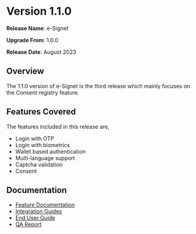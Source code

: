 # Version 1.1.0

**Release Name**: e-Signet

**Upgrade From**: 1.0.0

**Release Date**: August 2023

## Overview

The 1.1.0 version of e-Signet is the third release which mainly focuses on the Consent registry feature.

## Features Covered

The features included in this release are,

* Login with OTP
* Login with biometrics
* Wallet based authentication
* Multi-language support
* Captcha validation
* Consent

## Documentation

* [Feature Documentation](architecture/features.md)
* [Integration Guides](integration-guides/)
* [End User Guide](esignet-end-user-guide.md)
* [QA Report](test-report-1.1.0.md)
